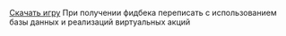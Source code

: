 [Скачать игру](https://github.com/user-attachments/files/17053687/ResourceMarket.zip)
При получении фидбека переписать с использованием базы данных и реализаций виртуальных акций
